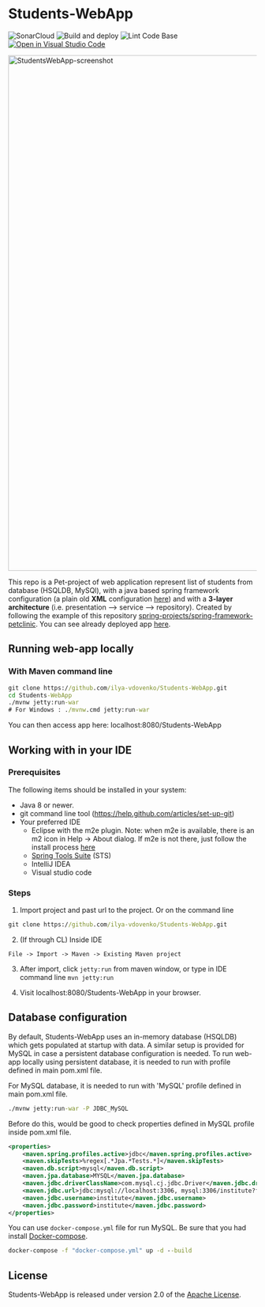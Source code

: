 # Students-WebApp

![SonarCloud](https://github.com/ilya-vdovenko/Students-WebApp/workflows/SonarCloud/badge.svg)
![Build and deploy](https://github.com/ilya-vdovenko/Students-WebApp/workflows/Build%20and%20deploy/badge.svg)
![Lint Code Base](https://github.com/ilya-vdovenko/Students-WebApp/workflows/Lint%20Code%20Base/badge.svg)
[![Open in Visual Studio Code](https://open.vscode.dev/badges/open-in-vscode.svg)](https://open.vscode.dev/ilya-vdovenko/Students-WebApp)

<img width="1042" alt="StudentsWebApp-screenshot" src="https://i.imgur.com/8Bky2eW.png">

This repo is a Pet-project of web application represent list of students from database (HSQLDB, MySQl), with a java based
spring framework configuration (a plain old **XML** configuration [here](https://github.com/ilya-vdovenko/Students-WebApp/tree/master)) and with a **3-layer architecture** (i.e. presentation --> service --> repository).
Created by following the example of this repository [spring-projects/spring-framework-petclinic](https://github.com/spring-petclinic/spring-framework-petclinic).
You can see already deployed app [here](https://pet-project-students-webapp.herokuapp.com/).

## Running web-app locally

### With Maven command line

```cmd
git clone https://github.com/ilya-vdovenko/Students-WebApp.git
cd Students-WebApp
./mvnw jetty:run-war
# For Windows : ./mvnw.cmd jetty:run-war
```

You can then access app here: localhost:8080/Students-WebApp

## Working with in your IDE

### Prerequisites
The following items should be installed in your system:
* Java 8 or newer.
* git command line tool (<https://help.github.com/articles/set-up-git>)
* Your preferred IDE
  * Eclipse with the m2e plugin. Note: when m2e is available, there is an m2 icon in Help -> About dialog. If m2e is not there, just follow the install process [here](http://www.eclipse.org/m2e/)
  * [Spring Tools Suite](https://spring.io/tools) (STS)
  * IntelliJ IDEA
  * Visual studio code

### Steps

1) Import project and past url to the project. Or on the command line

```cmd
git clone https://github.com/ilya-vdovenko/Students-WebApp.git
```

2) (If through CL) Inside IDE

```text
File -> Import -> Maven -> Existing Maven project
```

3) After import, click `jetty:run` from maven window, or type in IDE command line `mvn jetty:run`

4) Visit localhost:8080/Students-WebApp in your browser.

## Database configuration

By default, Students-WebApp uses an in-memory database (HSQLDB) which gets populated at startup with data.
A similar setup is provided for MySQL in case a persistent database configuration is needed.
To run web-app locally using persistent database, it is needed to run with profile defined in main pom.xml file.

For MySQL database, it is needed to run with 'MySQL' profile defined in main pom.xml file.

```cmd
./mvnw jetty:run-war -P JDBC_MySQL
```

Before do this, would be good to check properties defined in MySQL profile inside pom.xml file.

```xml
<properties>
    <maven.spring.profiles.active>jdbc</maven.spring.profiles.active>
    <maven.skipTests>%regex[.*Jpa.*Tests.*]</maven.skipTests>
    <maven.db.script>mysql</maven.db.script>
    <maven.jpa.database>MYSQL</maven.jpa.database>
    <maven.jdbc.driverClassName>com.mysql.cj.jdbc.Driver</maven.jdbc.driverClassName>
    <maven.jdbc.url>jdbc:mysql://localhost:3306, mysql:3306/institute?failOverReadOnly=false</maven.jdbc.url>
    <maven.jdbc.username>institute</maven.jdbc.username>
    <maven.jdbc.password>institute</maven.jdbc.password>
</properties>
```

You can use `docker-compose.yml` file for run MySQL. Be sure that you had install [Docker-compose](https://docs.docker.com/compose/install/).

```cmd
docker-compose -f "docker-compose.yml" up -d --build
```

## License

Students-WebApp is released under version 2.0 of the [Apache License](https://www.apache.org/licenses/LICENSE-2.0).
